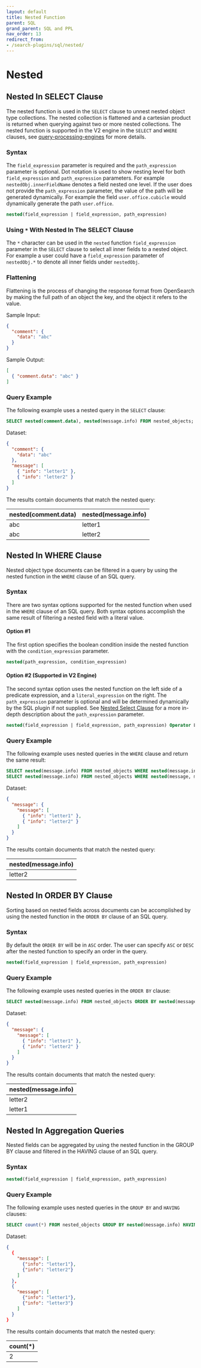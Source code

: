 ```yaml
---
layout: default
title: Nested Function
parent: SQL
grand_parent: SQL and PPL
nav_order: 13
redirect_from:
- /search-plugins/sql/nested/
---
```


# Nested

## Nested In SELECT Clause

The nested function is used in the `SELECT` clause to unnest nested object type collections. The nested collection is flattened and a cartesian product is returned when querying against two or more nested collections. The nested function is supported in the V2 engine in the `SELECT` and `WHERE` clauses, see [query-processing-engines](https://opensearch.org/docs/latest/search-plugins/sql/limitation/#query-processing-engines) for more details.

### Syntax

The `field_expression` parameter is required and the `path_expression` parameter is optional. Dot notation is used to show nesting level for both `field_expression` and `path_expression` parameters. For example `nestedObj.innerFieldName` denotes a field nested one level. If the user does not provide the `path_expression` parameter, the value of the path will be generated dynamically. For example the field `user.office.cubicle` would dynamically generate the path `user.office`.

```sql
nested(field_expression | field_expression, path_expression)
```

### Using `*` With Nested In The SELECT Clause

The `*` character can be used in the `nested` function `field_expression` parameter in the `SELECT` clause to select all inner fields to a nested object. For example a user could have a `field_expression` parameter of `nestedObj.*` to denote all inner fields under `nestedObj`.

### Flattening

Flattening is the process of changing the response format from OpenSearch by making the full path of an object the key, and the object it refers to the value.

Sample Input:
```json
{
  "comment": {
    "data": "abc"
  }
}
```

Sample Output:
```json
[
  { "comment.data": "abc" }
]
```

### Query Example

The following example uses a nested query in the `SELECT` clause:

```sql
SELECT nested(comment.data), nested(message.info) FROM nested_objects;
```

Dataset:
```json
{
  "comment": {
    "data": "abc"
  },
  "message": [
    { "info": "letter1" },
    { "info": "letter2" }
  ]
}
```

The results contain documents that match the nested query:

| nested(comment.data) | nested(message.info)
:----------------------| :---
abc                    | letter1
abc                    | letter2


## Nested In WHERE Clause

Nested object type documents can be filtered in a query by using the nested function in the `WHERE` clause of an SQL query.

### Syntax

There are two syntax options supported for the nested function when used in the `WHERE` clause of an SQL query. Both syntax options accomplish the same result of filtering a nested field with a literal value.

#### Option #1

The first option specifies the boolean condition inside the nested function with the `condition_expression` parameter.

```sql
nested(path_expression, condition_expression)
```

#### Option #2 (Supported in V2 Engine)

The second syntax option uses the nested function on the left side of a predicate expression, and a `literal_expression` on the right. The `path_expression` parameter is optional and will be determined dynamically by the SQL plugin if not supplied. See [Nested Select Clause](#nested-in-select-clause) for a more in-depth description about the `path_expression` parameter.

```sql
nested(field_expression | field_expression, path_expression) Operator Literal_expression
```

### Query Example

The following example uses nested queries in the `WHERE` clause and return the same result:

```sql
SELECT nested(message.info) FROM nested_objects WHERE nested(message.info) = 'letter2';
SELECT nested(message.info) FROM nested_objects WHERE nested(message, message.info = 'letter2');
```

Dataset:
```json
{
  "message": {
    "message": [
      { "info": "letter1" },
      { "info": "letter2" }
    ]
  }
}
```

The results contain documents that match the nested query:

| nested(message.info) |
:----------------------|
letter2                |


## Nested In ORDER BY Clause

Sorting based on nested fields across documents can be accomplished by using the nested function in the `ORDER BY` clause of an SQL query. 

### Syntax

By default the `ORDER BY` will be in `ASC` order. The user can specify `ASC` or `DESC` after the nested function to specify an order in the query.

```sql
nested(field_expression | field_expression, path_expression)
```

### Query Example

The following example uses nested queries in the `ORDER BY` clause:

```sql
SELECT nested(message.info) FROM nested_objects ORDER BY nested(message.info) DESC;
```

Dataset:
```json
{
  "message": {
    "message": [
      { "info": "letter1" },
      { "info": "letter2" }
    ]
  }
}
```

The results contain documents that match the nested query:

| nested(message.info) |
:----------------------|
letter2                |
letter1                |


## Nested In Aggregation Queries

Nested fields can be aggregated by using the nested function in the GROUP BY clause and filtered in the HAVING clause of an SQL query. 

### Syntax

```sql
nested(field_expression | field_expression, path_expression)
```

### Query Example

The following example uses nested queries in the `GROUP BY` and `HAVING` clauses:

```sql
SELECT count(*) FROM nested_objects GROUP BY nested(message.info) HAVING count(*) > 1;
```

Dataset:
```json
{
  {
    "message": [
      {"info": "letter1"},
      {"info": "letter2"}
    ]
  },
  {
    "message": [
      {"info": "letter1"},
      {"info": "letter3"}
    ]
  }
}
```

The results contain documents that match the nested query:

| count(*) |
:---------|
2  |


